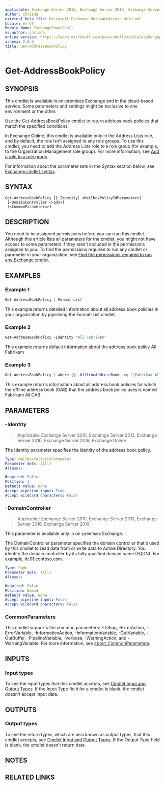 ```yaml
---
applicable: Exchange Server 2010, Exchange Server 2013, Exchange Server 2016, Exchange Server 2019, Exchange Online
author: chrisda
external help file: Microsoft.Exchange.RolesAndAccess-Help.xml
Locale: en-US
Module Name: ExchangePowerShell
ms.author: chrisda
online version: https://learn.microsoft.com/powershell/module/exchangepowershell/get-addressbookpolicy
schema: 2.0.0
title: Get-AddressBookPolicy
---
```


# Get-AddressBookPolicy

## SYNOPSIS
This cmdlet is available in on-premises Exchange and in the cloud-based service. Some parameters and settings might be exclusive to one environment or the other.

Use the Get-AddressBookPolicy cmdlet to return address book policies that match the specified conditions.

In Exchange Online, this cmdlet is available only in the Address Lists role, and by default, the role isn't assigned to any role groups. To use this cmdlet, you need to add the Address Lists role to a role group (for example, to the Organization Management role group). For more information, see [Add a role to a role group](https://learn.microsoft.com/Exchange/permissions/role-groups#add-a-role-to-a-role-group).

For information about the parameter sets in the Syntax section below, see [Exchange cmdlet syntax](https://learn.microsoft.com/powershell/exchange/exchange-cmdlet-syntax).

## SYNTAX

```
Get-AddressBookPolicy [[-Identity] <MailboxPolicyIdParameter>]
 [-DomainController <Fqdn>]
 [<CommonParameters>]
```

## DESCRIPTION
You need to be assigned permissions before you can run this cmdlet. Although this article lists all parameters for the cmdlet, you might not have access to some parameters if they aren't included in the permissions assigned to you. To find the permissions required to run any cmdlet or parameter in your organization, see [Find the permissions required to run any Exchange cmdlet](https://learn.microsoft.com/powershell/exchange/find-exchange-cmdlet-permissions).

## EXAMPLES

### Example 1
```powershell
Get-AddressBookPolicy | Format-List
```

This example returns detailed information about all address book policies in your organization by pipelining the Format-List cmdlet.

### Example 2
```powershell
Get-AddressBookPolicy -Identity "All Fabrikam"
```

This example returns default information about the address book policy All Fabrikam

### Example 3
```powershell
Get-AddressBookPolicy | where {$_.OfflineAddressBook -eq "\Fabrikam All OAB"}
```

This example returns information about all address book policies for which the offline address book (OAB) that the address book policy uses is named Fabrikam All OAB.

## PARAMETERS

### -Identity

> Applicable: Exchange Server 2010, Exchange Server 2013, Exchange Server 2016, Exchange Server 2019, Exchange Online

The Identity parameter specifies the identity of the address book policy.

```yaml
Type: MailboxPolicyIdParameter
Parameter Sets: (All)
Aliases:

Required: False
Position: 1
Default value: None
Accept pipeline input: True
Accept wildcard characters: False
```

### -DomainController

> Applicable: Exchange Server 2010, Exchange Server 2013, Exchange Server 2016, Exchange Server 2019

This parameter is available only in on-premises Exchange.

The DomainController parameter specifies the domain controller that's used by this cmdlet to read data from or write data to Active Directory. You identify the domain controller by its fully qualified domain name (FQDN). For example, dc01.contoso.com.

```yaml
Type: Fqdn
Parameter Sets: (All)
Aliases:

Required: False
Position: Named
Default value: None
Accept pipeline input: False
Accept wildcard characters: False
```

### CommonParameters
This cmdlet supports the common parameters: -Debug, -ErrorAction, -ErrorVariable, -InformationAction, -InformationVariable, -OutVariable, -OutBuffer, -PipelineVariable, -Verbose, -WarningAction, and -WarningVariable. For more information, see [about_CommonParameters](https://go.microsoft.com/fwlink/p/?LinkID=113216).

## INPUTS

### Input types
To see the input types that this cmdlet accepts, see [Cmdlet Input and Output Types](https://go.microsoft.com/fwlink/p/?LinkId=616387). If the Input Type field for a cmdlet is blank, the cmdlet doesn't accept input data.

## OUTPUTS

### Output types
To see the return types, which are also known as output types, that this cmdlet accepts, see [Cmdlet Input and Output Types](https://go.microsoft.com/fwlink/p/?LinkId=616387). If the Output Type field is blank, the cmdlet doesn't return data.

## NOTES

## RELATED LINKS
